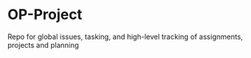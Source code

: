 # OP-Project
Repo for global issues, tasking, and high-level tracking of assignments, projects and planning
